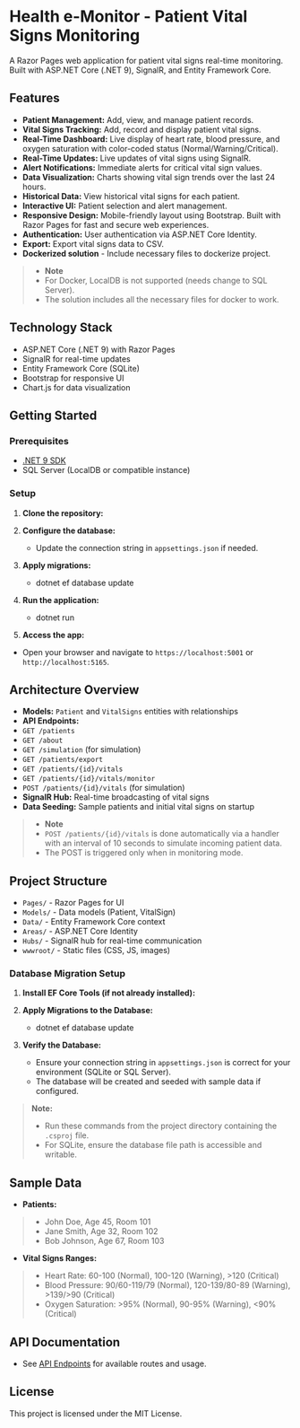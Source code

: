 # Health e-Monitor - Patient Vital Signs Monitoring

A Razor Pages web application for patient vital signs real-time monitoring. Built with ASP.NET Core (.NET 9), SignalR, and Entity Framework Core.

## Features

- **Patient Management:** Add, view, and manage patient records.
- **Vital Signs Tracking:** Add, record and display patient vital signs.
- **Real-Time Dashboard:** Live display of heart rate, blood pressure, and oxygen saturation with color-coded status (Normal/Warning/Critical).
- **Real-Time Updates:** Live updates of vital signs using SignalR.
- **Alert Notifications:** Immediate alerts for critical vital sign values.
- **Data Visualization:** Charts showing vital sign trends over the last 24 hours.
- **Historical Data:** View historical vital signs for each patient.
- **Interactive UI:** Patient selection and alert management.
- **Responsive Design:** Mobile-friendly layout using Bootstrap. Built with Razor Pages for fast and secure web experiences.
- **Authentication:** User authentication via ASP.NET Core Identity.
- **Export:** Export vital signs data to CSV.
- **Dockerized solution** - Include necessary files to dockerize project. 

> - **Note**
> - For Docker, LocalDB is not supported (needs change to SQL Server).
> - The solution includes all the necessary files for docker to work.
 
## Technology Stack

- ASP.NET Core (.NET 9) with Razor Pages
- SignalR for real-time updates
- Entity Framework Core (SQLite)
- Bootstrap for responsive UI
- Chart.js for data visualization

## Getting Started

### Prerequisites

- [.NET 9 SDK](https://dotnet.microsoft.com/download/dotnet/9.0)
- SQL Server (LocalDB or compatible instance)

### Setup

1. **Clone the repository:**
2. **Configure the database:**
   - Update the connection string in `appsettings.json` if needed.

3. **Apply migrations:**
   - dotnet ef database update

4. **Run the application:**	
   - dotnet run

5. **Access the app:**
- Open your browser and navigate to `https://localhost:5001` or `http://localhost:5165`.

## Architecture Overview

- **Models:** `Patient` and `VitalSigns` entities with relationships
- **API Endpoints:**
- `GET /patients`
- `GET /about`
- `GET /simulation` (for simulation)
- `GET /patients/export`
- `GET /patients/{id}/vitals`
- `GET /patients/{id}/vitals/monitor`
- `POST /patients/{id}/vitals` (for simulation)
- **SignalR Hub:** Real-time broadcasting of vital signs
- **Data Seeding:** Sample patients and initial vital signs on startup

> - **Note**
> - `POST /patients/{id}/vitals` is done automatically via a handler with an interval of 10 seconds to simulate incoming patient data.
> -  The POST is triggered only when in monitoring mode. 

## Project Structure

- `Pages/` - Razor Pages for UI
- `Models/` - Data models (Patient, VitalSign)
- `Data/` - Entity Framework Core context
- `Areas/` - ASP.NET Core Identity 
- `Hubs/` - SignalR hub for real-time communication
- `wwwroot/` - Static files (CSS, JS, images)

### Database Migration Setup

1. **Install EF Core Tools (if not already installed):**

2. **Apply Migrations to the Database:**
   - dotnet ef database update

4. **Verify the Database:**
   - Ensure your connection string in `appsettings.json` is correct for your environment (SQLite or SQL Server).
   - The database will be created and seeded with sample data if configured.

> **Note:**  
> - Run these commands from the project directory containing the `.csproj` file.
> - For SQLite, ensure the database file path is accessible and writable.

## Sample Data

- **Patients:**
> - John Doe, Age 45, Room 101
> - Jane Smith, Age 32, Room 102
> - Bob Johnson, Age 67, Room 103

- **Vital Signs Ranges:**
> - Heart Rate: 60-100 (Normal), 100-120 (Warning), >120 (Critical)
> - Blood Pressure: 90/60-119/79 (Normal), 120-139/80-89 (Warning), >139/>90 (Critical)
> - Oxygen Saturation: >95% (Normal), 90-95% (Warning), <90% (Critical)

## API Documentation

- See [API Endpoints](#architecture-overview) for available routes and usage.

## License

This project is licensed under the MIT License.
